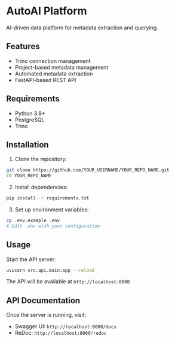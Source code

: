 # AutoAI Platform

AI-driven data platform for metadata extraction and querying.

## Features

- Trino connection management
- Project-based metadata management
- Automated metadata extraction
- FastAPI-based REST API

## Requirements

- Python 3.8+
- PostgreSQL
- Trino

## Installation

1. Clone the repository:
```bash
git clone https://github.com/YOUR_USERNAME/YOUR_REPO_NAME.git
cd YOUR_REPO_NAME
```

2. Install dependencies:
```bash
pip install -r requirements.txt
```

3. Set up environment variables:
```bash
cp .env.example .env
# Edit .env with your configuration
```

## Usage

Start the API server:
```bash
uvicorn src.api.main:app --reload
```

The API will be available at `http://localhost:8000`

## API Documentation

Once the server is running, visit:
- Swagger UI: `http://localhost:8000/docs`
- ReDoc: `http://localhost:8000/redoc`
